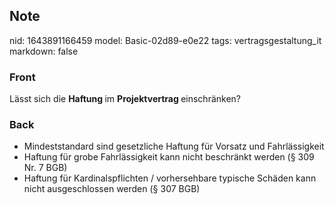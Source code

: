## Note
nid: 1643891166459
model: Basic-02d89-e0e22
tags: vertragsgestaltung_it
markdown: false

### Front
Lässt sich die <b>Haftung </b>im <b>Projektvertrag </b>einschränken?

### Back
<ul><li>Mindeststandard sind gesetzliche Haftung für Vorsatz und Fahrlässigkeit</li><li>Haftung für grobe Fahrlässigkeit kann nicht beschränkt werden (§ 309 Nr. 7 BGB)</li><li>Haftung für Kardinalspflichten / vorhersehbare typische Schäden kann nicht ausgeschlossen werden (§ 307 BGB)</li></ul>
